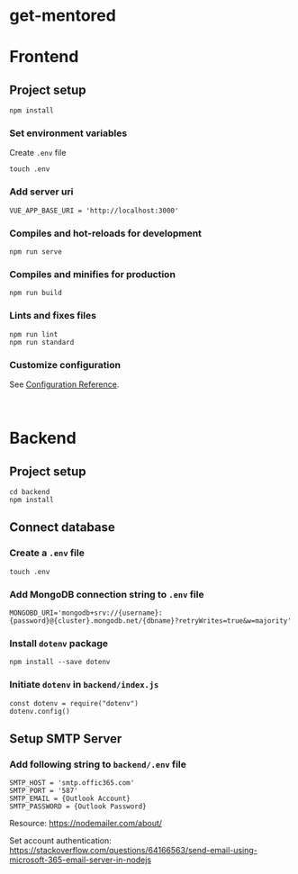 # get-mentored

# Frontend

## Project setup
```
npm install
```

### Set environment variables

Create `.env` file 
```
touch .env
```

### Add server uri
```
VUE_APP_BASE_URI = 'http://localhost:3000'
```

### Compiles and hot-reloads for development
```
npm run serve
```

### Compiles and minifies for production
```
npm run build
```

### Lints and fixes files
```
npm run lint
npm run standard
```
### Customize configuration
See [Configuration Reference](https://cli.vuejs.org/config/).


<br/>

# Backend

## Project setup
```
cd backend
npm install
```

## Connect database  

### Create a `.env` file
```
touch .env
```

### Add MongoDB connection string to `.env` file
```
MONGOBD_URI='mongodb+srv://{username}:{password}@{cluster}.mongodb.net/{dbname}?retryWrites=true&w=majority'
```

### Install `dotenv` package
```
npm install --save dotenv
```

### Initiate `dotenv` in `backend/index.js`
```
const dotenv = require("dotenv")
dotenv.config()
```

## Setup SMTP Server  

### Add following string to `backend/.env` file
```
SMTP_HOST = 'smtp.offic365.com'
SMTP_PORT = '587'
SMTP_EMAIL = {Outlook Account}
SMTP_PASSWORD = {Outlook Password}
```
Resource: https://nodemailer.com/about/

Set account authentication: https://stackoverflow.com/questions/64166563/send-email-using-microsoft-365-email-server-in-nodejs

